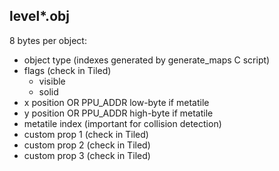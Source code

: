 level*.obj
----------------------------
8 bytes per object:
- object type (indexes generated by generate_maps C script)
- flags (check in Tiled)
  - visible
  - solid
- x position OR PPU_ADDR low-byte if metatile
- y position OR PPU_ADDR high-byte if metatile
- metatile index (important for collision detection)
- custom prop 1 (check in Tiled)
- custom prop 2 (check in Tiled)
- custom prop 3 (check in Tiled)